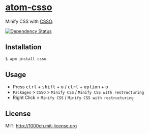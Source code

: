 # [atom-csso](https://atom.io/packages/csso)

Minify CSS with [CSSO](http://github.com/css/csso).

[![Dependency Status](https://david-dm.org/1000ch/atom-csso.svg)](https://david-dm.org/1000ch/atom-csso)

## Installation

```sh
$ apm install csso
```

## Usage

- Press <kbd>ctrl</kbd> + <kbd>shift</kbd> + <kbd>o</kbd> / <kbd>ctrl</kbd> + <kbd>option</kbd> + <kbd>o</kbd>
- `Packages` > `CSSO` > `Minify CSS` / `Minify CSS with restructuring`
- Right Click > `Minify CSS` / `Minify CSS with restructuring`

## License

MIT: http://1000ch.mit-license.org
